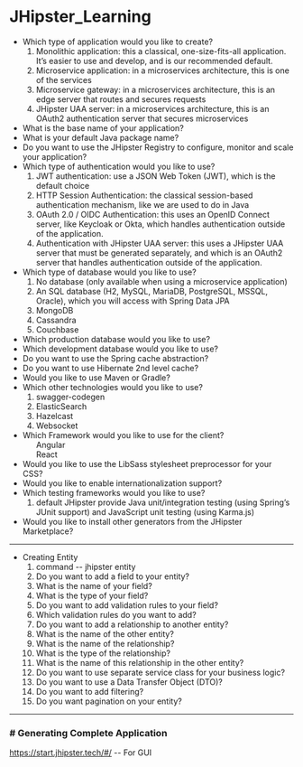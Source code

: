 # JHipster_Learning

<ul>
  <li>Which type of application would you like to create?
    <ol>
      <li>Monolithic application: this a classical, one-size-fits-all application. It’s easier to use and develop, and is our recommended default.</li>
      <li>Microservice application: in a microservices architecture, this is one of the services</li>
      <li>Microservice gateway: in a microservices architecture, this is an edge server that routes and secures requests</li>
      <li>JHipster UAA server: in a microservices architecture, this is an OAuth2 authentication server that secures microservices</li>
    </ol>  
  </li>
  <li>What is the base name of your application?</li>
  <li>What is your default Java package name?</li>
  <li>Do you want to use the JHipster Registry to configure, monitor and scale your application?</li>
  <li>Which type of authentication would you like to use?
    <ol>
      <li>JWT authentication: use a JSON Web Token (JWT), which is the default choice</li>
      <li>HTTP Session Authentication: the classical session-based authentication mechanism, like we are used to do in Java</li>
      <li>OAuth 2.0 / OIDC Authentication: this uses an OpenID Connect server, like Keycloak or Okta, which handles authentication outside of the application.</li>
      <li>Authentication with JHipster UAA server: this uses a JHipster UAA server that must be generated separately, and which is an OAuth2 server that handles authentication outside of the application.</li>
    </ol
  </li>
   <li>
     Which type of database would you like to use?
     <ol>
       <li>No database (only available when using a microservice application)</li>
       <li>An SQL database (H2, MySQL, MariaDB, PostgreSQL, MSSQL, Oracle), which you will access with Spring Data JPA</li>
       <li>MongoDB</li>
       <li>Cassandra</li>
       <li>Couchbase</li>
     </ol>
   </li>
   <li>
     Which production database would you like to use?
    </li>
      <li>Which development database would you like to use?</li>
      <li>Do you want to use the Spring cache abstraction?</li>
      <li>Do you want to use Hibernate 2nd level cache?</li>
      <li>Would you like to use Maven or Gradle?</li>
      <li>Which other technologies would you like to use?
        <ol>
          <li>swagger-codegen</li>
          <li>ElasticSearch</li>
          <li>Hazelcast</li>
          <li>Websocket</li>
        </ol>
      </li>
      <li>Which Framework would you like to use for the client?
        <ol>Angular</ol>
        <ol>React</ol>
      </li>
      <li>Would you like to use the LibSass stylesheet preprocessor for your CSS?</li>
      <li>Would you like to enable internationalization support?</li>
      <li>Which testing frameworks would you like to use?
        <ol>
          <li> default JHipster provide Java unit/integration testing (using Spring’s JUnit support) and JavaScript unit testing (using Karma.js)</li>
        </ol>
      </li>
      <li>
        Would you like to install other generators from the JHipster Marketplace?
      </li>
      
</ul>

<hr/>
<ul>
  <li>Creating Entity
    <ol>
      <li>command -- jhipster entity <entityName> </li>
      <li>Do you want to add a field to your entity?</li>
      <li>What is the name of your field?</li>
      <li>What is the type of your field?</li>
      <li>Do you want to add validation rules to your field?</li>
      <li>Which validation rules do you want to add?</li>
      <li>Do you want to add a relationship to another entity?</li>
      <li>What is the name of the other entity?</li>
      <li>What is the name of the relationship?</li>
      <li>What is the type of the relationship?</li>
      <li>What is the name of this relationship in the other entity?</li>
      <li>Do you want to use separate service class for your business logic? </li>
      <li>Do you want to use a Data Transfer Object (DTO)?</li>
      <li>Do you want to add filtering?</li>
      <li>Do you want pagination on your entity?</li>
    </ol>
  </li>
  
 </ul>



<hr/>
<b><h3># Generating Complete Application</h3></b>

https://start.jhipster.tech/#/  -- For GUI
